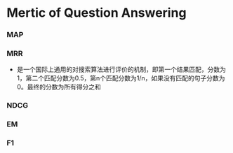 # Mertic of Question Answering

### MAP

### MRR
- 是一个国际上通用的对搜索算法进行评价的机制，即第一个结果匹配，分数为1，第二个匹配分数为0.5，第n个匹配分数为1/n，如果没有匹配的句子分数为0。最终的分数为所有得分之和

### NDCG

### EM

### F1



